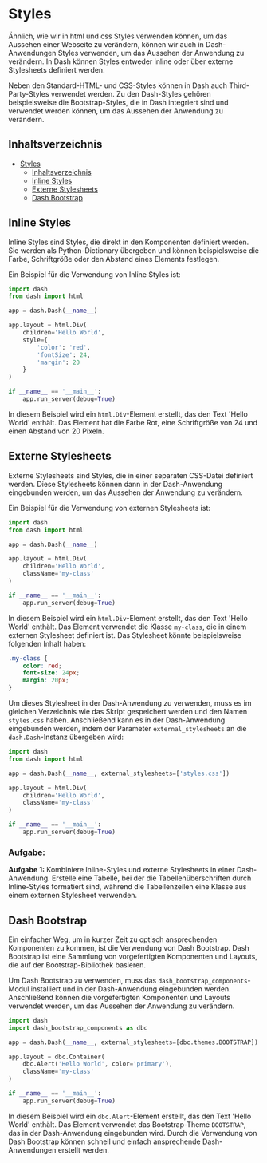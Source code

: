 # Styles

Ähnlich, wie wir in html und css Styles verwenden können, um das Aussehen einer Webseite zu verändern, können wir auch in Dash-Anwendungen Styles verwenden, um das Aussehen der Anwendung zu verändern. In Dash können Styles entweder inline oder über externe Stylesheets definiert werden. 

Neben den Standard-HTML- und CSS-Styles können in Dash auch Third-Party-Styles verwendet werden. Zu den Dash-Styles gehören beispielsweise die Bootstrap-Styles, die in Dash integriert sind und verwendet werden können, um das Aussehen der Anwendung zu verändern.

## Inhaltsverzeichnis

- [Styles](#styles)
  - [Inhaltsverzeichnis](#inhaltsverzeichnis)
  - [Inline Styles](#inline-styles)
  - [Externe Stylesheets](#externe-stylesheets)
  - [Dash Bootstrap](#dash-bootstrap)

## Inline Styles

Inline Styles sind Styles, die direkt in den Komponenten definiert werden. Sie werden als Python-Dictionary übergeben und können beispielsweise die Farbe, Schriftgröße oder den Abstand eines Elements festlegen.

Ein Beispiel für die Verwendung von Inline Styles ist:

```python
import dash
from dash import html

app = dash.Dash(__name__)

app.layout = html.Div(
    children='Hello World',
    style={
        'color': 'red',
        'fontSize': 24,
        'margin': 20
    }
)

if __name__ == '__main__':
    app.run_server(debug=True)
```

In diesem Beispiel wird ein `html.Div`-Element erstellt, das den Text 'Hello World' enthält. Das Element hat die Farbe Rot, eine Schriftgröße von 24 und einen Abstand von 20 Pixeln.

## Externe Stylesheets

Externe Stylesheets sind Styles, die in einer separaten CSS-Datei definiert werden. Diese Stylesheets können dann in der Dash-Anwendung eingebunden werden, um das Aussehen der Anwendung zu verändern.

Ein Beispiel für die Verwendung von externen Stylesheets ist:

```python
import dash
from dash import html

app = dash.Dash(__name__)

app.layout = html.Div(
    children='Hello World',
    className='my-class'
)

if __name__ == '__main__':
    app.run_server(debug=True)
```

In diesem Beispiel wird ein `html.Div`-Element erstellt, das den Text 'Hello World' enthält. Das Element verwendet die Klasse `my-class`, die in einem externen Stylesheet definiert ist. Das Stylesheet könnte beispielsweise folgenden Inhalt haben:

```css
.my-class {
    color: red;
    font-size: 24px;
    margin: 20px;
}
```

Um dieses Stylesheet in der Dash-Anwendung zu verwenden, muss es im gleichen Verzeichnis wie das Skript gespeichert werden und den Namen `styles.css` haben. Anschließend kann es in der Dash-Anwendung eingebunden werden, indem der Parameter `external_stylesheets` an die `dash.Dash`-Instanz übergeben wird:

```python
import dash
from dash import html

app = dash.Dash(__name__, external_stylesheets=['styles.css'])

app.layout = html.Div(
    children='Hello World',
    className='my-class'
)

if __name__ == '__main__':
    app.run_server(debug=True)
```
### Aufgabe:

**Aufgabe 1:** Kombiniere Inline-Styles und externe Stylesheets in einer Dash-Anwendung. Erstelle eine Tabelle, bei der die Tabellenüberschriften durch Inline-Styles formatiert sind, während die Tabellenzeilen eine Klasse aus einem externen Stylesheet verwenden.

## Dash Bootstrap

Ein einfacher Weg, um in kurzer Zeit zu optisch ansprechenden Komponenten zu kommen, ist die Verwendung von Dash Bootstrap. Dash Bootstrap ist eine Sammlung von vorgefertigten Komponenten und Layouts, die auf der Bootstrap-Bibliothek basieren.

Um Dash Bootstrap zu verwenden, muss das `dash_bootstrap_components`-Modul installiert und in der Dash-Anwendung eingebunden werden. Anschließend können die vorgefertigten Komponenten und Layouts verwendet werden, um das Aussehen der Anwendung zu verändern.

```python
import dash
import dash_bootstrap_components as dbc

app = dash.Dash(__name__, external_stylesheets=[dbc.themes.BOOTSTRAP])

app.layout = dbc.Container(
    dbc.Alert('Hello World', color='primary'),
    className='my-class'
)

if __name__ == '__main__':
    app.run_server(debug=True)
```

In diesem Beispiel wird ein `dbc.Alert`-Element erstellt, das den Text 'Hello World' enthält. Das Element verwendet das Bootstrap-Theme `BOOTSTRAP`, das in der Dash-Anwendung eingebunden wird. Durch die Verwendung von Dash Bootstrap können schnell und einfach ansprechende Dash-Anwendungen erstellt werden.
